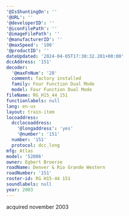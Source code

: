 ```yaml
---
'@IsShuntingOn': ''
'@URL': ''
'@developerID': ''
'@iconFilePath': ''
'@imageFilePath': ''
'@manufacturerID': ''
'@maxSpeed': '100'
'@productID': ''
dateUpdated: '2024-04-05T17:30:32.201+00:00'
dccAddress: '151'
decoder:
  '@maxFnNum': '28'
  comment: factory installed
  family: Four Function Dual Mode
  model: Four Function Dual Mode
fileName: RG_H15_44_151
functionlabels: null
lang: en-us
layout: train-item
locoaddress:
  dcclocoaddress:
    '@longaddress': 'yes'
    '@number': '151'
  number: '151'
  protocol: dcc_long
mfg: Atlas
model: '52086'
owner: Egbert Broerse
roadName: Denver & Rio Grande Western
roadNumber: '151'
roster-id: RG H15-44 151
soundlabels: null
year: 2003
---
```

acquired november 2003
